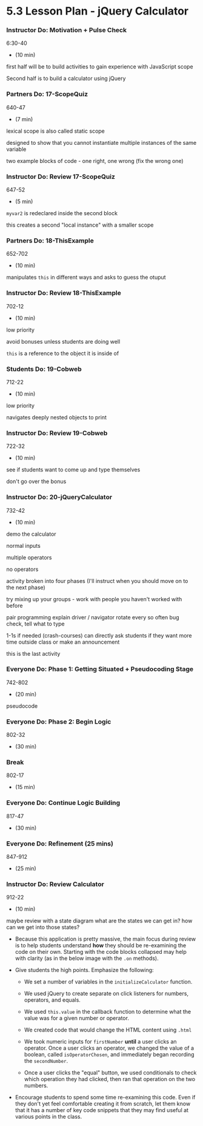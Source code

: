 # 5.3 Lesson Plan - jQuery Calculator

### Instructor Do: Motivation + Pulse Check

6:30-40

- (10 min)

first half will be to build activities to gain experience with JavaScript scope

Second half is to build a calculator using jQuery

### Partners Do: 17-ScopeQuiz

640-47

- (7 min)

lexical scope is also called static scope

designed to show that you cannot instantiate multiple instances of the same variable

two example blocks of code - one right, one wrong (fix the wrong one)

### Instructor Do: Review 17-ScopeQuiz

647-52

- (5 min)

`myvar2` is redeclared inside the second block

this creates a second "local instance" with a smaller scope

### Partners Do: 18-ThisExample

652-702

- (10 min)

manipulates `this` in different ways and asks to guess the otuput

### Instructor Do: Review 18-ThisExample

702-12

- (10 min)

low priority

avoid bonuses unless students are doing well

`this` is a reference to the object it is inside of

### Students Do: 19-Cobweb

712-22

- (10 min)

low priority

navigates deeply nested objects to print

### Instructor Do: Review 19-Cobweb

722-32

- (10 min)

see if students want to come up and type themselves

don't go over the bonus

### Instructor Do: 20-jQueryCalculator

732-42

- (10 min)

demo the calculator

normal inputs

multiple operators

no operators

activity broken into four phases (I'll instruct when you should move on to the next phase)

try mixing up your groups - work with people you haven't worked with before

pair programming
explain driver / navigator
rotate every so often
bug check, tell what to type

1-1s if needed (crash-courses)
can directly ask students if they want more time outside class or make an announcement

this is the last activity

### Everyone Do: Phase 1: Getting Situated + Pseudocoding Stage

742-802

- (20 min)

pseudocode

### Everyone Do: Phase 2: Begin Logic

802-32

- (30 min)

### Break

802-17

- (15 min)

### Everyone Do: Continue Logic Building

817-47

- (30 min)

### Everyone Do: Refinement (25 mins)

847-912

- (25 min)

### Instructor Do: Review Calculator

912-22

- (10 min)

maybe review with a state diagram
what are the states we can get in?
how can we get into those states?

- Because this application is pretty massive, the main focus during review is to help students understand **how** they should be re-examining the code on their own. Starting with the code blocks collapsed may help with clarity (as in the below image with the `.on` methods).

- Give students the high points. Emphasize the following:

  - We set a number of variables in the `initializeCalculator` function.

  - We used jQuery to create separate on click listeners for numbers, operators, and equals.

  - We used `this.value` in the callback function to determine what the value was for a given number or operator.

  - We created code that would change the HTML content using `.html`

  - We took numeric inputs for `firstNumber` **until** a user clicks an operator. Once a user clicks an operator, we changed the value of a boolean, called `isOperatorChosen`, and immediately began recording the `secondNumber`.

  - Once a user clicks the "equal" button, we used conditionals to check which operation they had clicked, then ran that operation on the two numbers.

- Encourage students to spend some time re-examining this code. Even if they don't yet feel comfortable creating it from scratch, let them know that it has a number of key code snippets that they may find useful at various points in the class.
